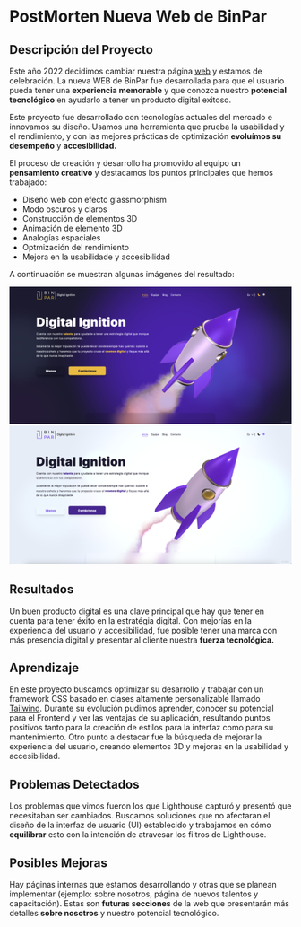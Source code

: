 # PostMorten Nueva Web de BinPar

## Descripción del Proyecto
Este año 2022 decidimos cambiar nuestra página [web](https://www.binpar.com) y estamos de celebración.
La nueva WEB de BinPar fue desarrollada para que el usuario pueda tener una **experiencia memorable** y que conozca nuestro **potencial tecnológico** en ayudarlo a tener un producto digital exitoso.

Este proyecto fue desarrollado con tecnologías actuales del mercado e innovamos su diseño. Usamos una herramienta que prueba la usabilidad y el rendimiento, y con las mejores prácticas de optimización **evoluímos su desempeño** y **accesibilidad.**

El proceso de creación y desarrollo ha promovido al equipo un **pensamiento creativo** y destacamos los puntos principales que hemos trabajado:

* Diseño web con efecto glassmorphism
* Modo oscuros y claros
* Construcción de elementos 3D
* Animación de elemento 3D
* Analogías espaciales
* Optmización del rendimiento
* Mejora en la usabilidade y accesibilidad

A continuación se muestran algunas imágenes del resultado:

<div class="imgWrapper">
  <img src="https://github.com/BinPar/binpar-docs/blob/develop/img/binparwebdark.png"  />
  <img src="https://github.com/BinPar/binpar-docs/blob/develop/img/binparweblight.png"  />
</div>

## Resultados
Un buen producto digital es una clave principal que hay que tener en cuenta para tener éxito en la estratégia digital. Con mejorías en la experiencia del usuario y accesibilidad, fue posible tener una marca con más presencia digital y presentar al cliente nuestra **fuerza tecnológica.**

## Aprendizaje
En este proyecto buscamos optimizar su desarrollo y trabajar con un framework CSS basado en clases altamente personalizable llamado [Tailwind](https://tailwindcss.com/).
Durante su evolución pudimos aprender, conocer su potencial para el Frontend y ver las ventajas de su aplicación, resultando puntos positivos tanto para la creación de estilos para la interfaz como para su mantenimiento.
Otro punto a destacar fue la búsqueda de mejorar la experiencia del usuario, creando elementos 3D y mejoras en la usabilidad y accesibilidad.

## Problemas Detectados
Los problemas que vimos fueron los que Lighthouse capturó y presentó que necesitaban ser cambiados. Buscamos soluciones que no afectaran el diseño de la interfaz de usuario (UI) establecido y trabajamos en cómo **equilibrar** esto con la intención de atravesar los filtros de Lighthouse.

## Posibles Mejoras
Hay páginas internas que estamos desarrollando y otras que se planean implementar (ejemplo: sobre nosotros, página de nuevos talentos y capacitación). Estas son **futuras secciones** de la web que presentarán más detalles **sobre nosotros** y nuestro potencial tecnológico.
